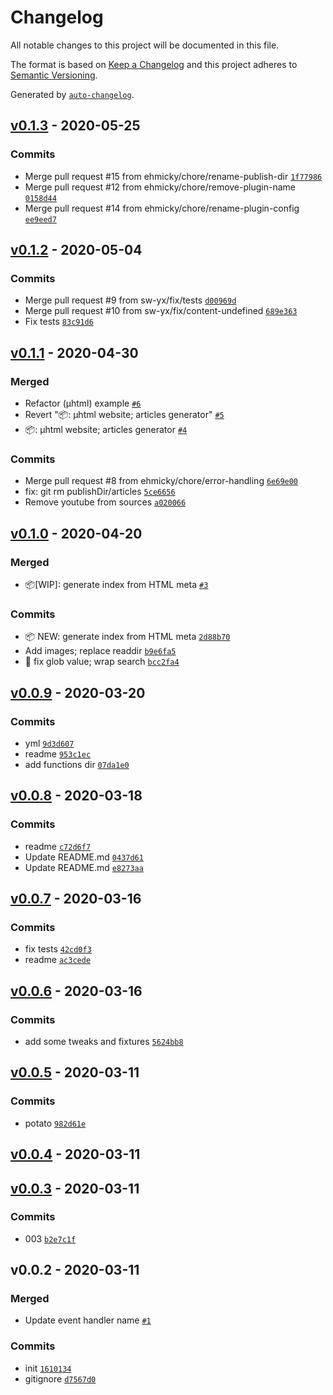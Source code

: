 # Changelog

All notable changes to this project will be documented in this file.

The format is based on [Keep a Changelog](https://keepachangelog.com/en/1.0.0/)
and this project adheres to [Semantic Versioning](https://semver.org/spec/v2.0.0.html).

Generated by [`auto-changelog`](https://github.com/CookPete/auto-changelog).

## [v0.1.3](https://github.com/sw-yx/netlify-plugin-search-index/compare/v0.1.2...v0.1.3) - 2020-05-25

### Commits

- Merge pull request #15 from ehmicky/chore/rename-publish-dir [`1f77986`](https://github.com/sw-yx/netlify-plugin-search-index/commit/1f77986f155d1d1e08837d72766b45515c44ae22)
- Merge pull request #12 from ehmicky/chore/remove-plugin-name [`0158d44`](https://github.com/sw-yx/netlify-plugin-search-index/commit/0158d443c6f164ce82149b580cd6bb94a0d9cfee)
- Merge pull request #14 from ehmicky/chore/rename-plugin-config [`ee9eed7`](https://github.com/sw-yx/netlify-plugin-search-index/commit/ee9eed79c563ec30b636022b14f2505ba34b97e1)

## [v0.1.2](https://github.com/sw-yx/netlify-plugin-search-index/compare/v0.1.1...v0.1.2) - 2020-05-04

### Commits

- Merge pull request #9 from sw-yx/fix/tests [`d00969d`](https://github.com/sw-yx/netlify-plugin-search-index/commit/d00969d8dedaba4d4d428732077c93601ae43482)
- Merge pull request #10 from sw-yx/fix/content-undefined [`689e363`](https://github.com/sw-yx/netlify-plugin-search-index/commit/689e36349535a28422c398b1595772af373204d2)
- Fix tests [`83c91d6`](https://github.com/sw-yx/netlify-plugin-search-index/commit/83c91d606ebf594ef0424de0f54eed4bc58d1335)

## [v0.1.1](https://github.com/sw-yx/netlify-plugin-search-index/compare/v0.1.0...v0.1.1) - 2020-04-30

### Merged

- Refactor (µhtml) example [`#6`](https://github.com/sw-yx/netlify-plugin-search-index/pull/6)
- Revert "📦: µhtml website; articles generator" [`#5`](https://github.com/sw-yx/netlify-plugin-search-index/pull/5)
- 📦: µhtml website; articles generator [`#4`](https://github.com/sw-yx/netlify-plugin-search-index/pull/4)

### Commits

- Merge pull request #8 from ehmicky/chore/error-handling [`6e69e00`](https://github.com/sw-yx/netlify-plugin-search-index/commit/6e69e001a63de7143698fe9727590ed3af123644)
- fix: git rm publishDir/articles [`5ce6656`](https://github.com/sw-yx/netlify-plugin-search-index/commit/5ce66567de845d0bbd810f09077a8693193f929b)
- Remove youtube from sources [`a020066`](https://github.com/sw-yx/netlify-plugin-search-index/commit/a020066d1568b1c8daa282093f095449ad6d90b3)

## [v0.1.0](https://github.com/sw-yx/netlify-plugin-search-index/compare/v0.0.9...v0.1.0) - 2020-04-20

### Merged

- 📦[WIP]: generate index from HTML meta [`#3`](https://github.com/sw-yx/netlify-plugin-search-index/pull/3)

### Commits

- 📦 NEW: generate index from HTML meta [`2d88b70`](https://github.com/sw-yx/netlify-plugin-search-index/commit/2d88b7085c01c5e9e62383f40f5dae39115e6a15)
- Add images; replace readdir [`b9e6fa5`](https://github.com/sw-yx/netlify-plugin-search-index/commit/b9e6fa585904b39ab10351b92b1ba9fce66d8db8)
- 🐛 fix glob value; wrap search [`bcc2fa4`](https://github.com/sw-yx/netlify-plugin-search-index/commit/bcc2fa45a7af9db3851e300f8011413eac0f70e2)

## [v0.0.9](https://github.com/sw-yx/netlify-plugin-search-index/compare/v0.0.8...v0.0.9) - 2020-03-20

### Commits

- yml [`9d3d607`](https://github.com/sw-yx/netlify-plugin-search-index/commit/9d3d607eba772c98a1503526726d381ebc8e95cf)
- readme [`953c1ec`](https://github.com/sw-yx/netlify-plugin-search-index/commit/953c1ece1df97f5affd2f05d1db5607a502b92d8)
- add functions dir [`07da1e0`](https://github.com/sw-yx/netlify-plugin-search-index/commit/07da1e09ec6e172e6b33390491d21e0832807186)

## [v0.0.8](https://github.com/sw-yx/netlify-plugin-search-index/compare/v0.0.7...v0.0.8) - 2020-03-18

### Commits

- readme [`c72d6f7`](https://github.com/sw-yx/netlify-plugin-search-index/commit/c72d6f7d7fe4c7588af7a5996e2158164046cbc5)
- Update README.md [`0437d61`](https://github.com/sw-yx/netlify-plugin-search-index/commit/0437d616d77cc3b325ca2243da92c7d2872a25f8)
- Update README.md [`e8273aa`](https://github.com/sw-yx/netlify-plugin-search-index/commit/e8273aadd572b665187f200e92af1e2504b629c1)

## [v0.0.7](https://github.com/sw-yx/netlify-plugin-search-index/compare/v0.0.6...v0.0.7) - 2020-03-16

### Commits

- fix tests [`42cd0f3`](https://github.com/sw-yx/netlify-plugin-search-index/commit/42cd0f3025ea01429bc0e546993ccf5582ccce83)
- readme [`ac3cede`](https://github.com/sw-yx/netlify-plugin-search-index/commit/ac3cedec3a7051191f54a79590f5288d15bf8983)

## [v0.0.6](https://github.com/sw-yx/netlify-plugin-search-index/compare/v0.0.5...v0.0.6) - 2020-03-16

### Commits

- add some tweaks and fixtures [`5624bb8`](https://github.com/sw-yx/netlify-plugin-search-index/commit/5624bb824a4414cda3e3ca80d3bd3e1bbb3c7edf)

## [v0.0.5](https://github.com/sw-yx/netlify-plugin-search-index/compare/v0.0.4...v0.0.5) - 2020-03-11

### Commits

- potato [`982d61e`](https://github.com/sw-yx/netlify-plugin-search-index/commit/982d61e4a7d9b8b6b1aa8ab26b9c5bf9690a6249)

## [v0.0.4](https://github.com/sw-yx/netlify-plugin-search-index/compare/v0.0.3...v0.0.4) - 2020-03-11

## [v0.0.3](https://github.com/sw-yx/netlify-plugin-search-index/compare/v0.0.2...v0.0.3) - 2020-03-11

### Commits

- 003 [`b2e7c1f`](https://github.com/sw-yx/netlify-plugin-search-index/commit/b2e7c1f7ddada8d1185ad311b87dd02cd55a93a2)

## v0.0.2 - 2020-03-11

### Merged

- Update event handler name [`#1`](https://github.com/sw-yx/netlify-plugin-search-index/pull/1)

### Commits

- init [`1610134`](https://github.com/sw-yx/netlify-plugin-search-index/commit/1610134319aa96eafd304568415e5e417553584f)
- gitignore [`d7567d0`](https://github.com/sw-yx/netlify-plugin-search-index/commit/d7567d082c327f04d2e6f11ffebb28999ea06d70)
